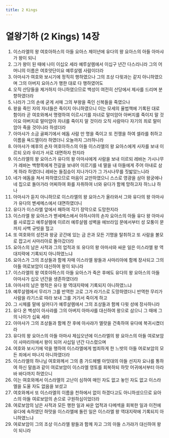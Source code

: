 ```yaml
---
title: 2 Kings
---
```


# 열왕기하 (2 Kings) 14장
1. 이스라엘의 왕 여호아하스의 아들 요아스 제이년에 유다의 왕 요아스의 아들 아마샤가 왕이 되니
1. 그가 왕이 된 때에 나이 이십오 세라 예루살렘에서 이십구 년간 다스리니라 그의 어머니의 이름은 여호앗단이요 예루살렘 사람이더라
1. 아마샤가 여호와 보시기에 정직히 행하였으나 그의 조상 다윗과는 같지 아니하였으며 그의 아버지 요아스가 행한 대로 다 행하였어도
1. 오직 산당들을 제거하지 아니하였으므로 백성이 여전히 산당에서 제사를 드리며 분향하였더라
1. 나라가 그의 손에 굳게 서매 그의 부왕을 죽인 신복들을 죽였으나
1. 왕을 죽인 자의 자녀들은 죽이지 아니하였으니 이는 모세의 율법책에 기록된 대로 함이라 곧 여호와께서 명령하여 이르시기를 자녀로 말미암아 아버지를 죽이지 말 것이요 아버지로 말미암아 자녀를 죽이지 말 것이라 오직 사람마다 자기의 죄로 말미암아 죽을 것이니라 하셨더라
1. 아마샤가 소금 골짜기에서 에돔 사람 만 명을 죽이고 또 전쟁을 하여 셀라를 취하고 이름을 욕드엘이라 하였더니 오늘까지 그러하니라
1. 아마샤가 예후의 손자 여호아하스의 아들 이스라엘의 왕 요아스에게 사자를 보내 이르되 오라 우리가 서로 대면하자 한지라
1. 이스라엘의 왕 요아스가 유다의 왕 아마샤에게 사람을 보내 이르되 레바논 가시나무가 레바논 백향목에게 전갈을 보내어 이르기를 네 딸을 내 아들에게 주어 아내로 삼게 하라 하였더니 레바논 들짐승이 지나가다가 그 가시나무를 짓밟았느니라
1. 네가 에돔을 쳐서 파하였으므로 마음이 교만하였으니 스스로 영광을 삼아 왕궁에나 네 집으로 돌아가라 어찌하여 화를 자취하여 너와 유다가 함께 망하고자 하느냐 하나
1. 아마샤가 듣지 아니하므로 이스라엘의 왕 요아스가 올라와서 그와 유다의 왕 아마샤가 유다의 벧세메스에서 대면하였더니
1. 유다가 이스라엘 앞에서 패하여 각기 장막으로 도망한지라
1. 이스라엘 왕 요아스가 벧세메스에서 아하시야의 손자 요아스의 아들 유다 왕 아마샤를 사로잡고 예루살렘에 이르러 예루살렘 성벽을 에브라임 문에서부터 성 모퉁이 문까지 사백 규빗을 헐고
1. 또 여호와의 성전과 왕궁 곳간에 있는 금 은과 모든 기명을 탈취하고 또 사람을 볼모로 잡고서 사마리아로 돌아갔더라
1. 요아스의 남은 사적과 그의 업적과 또 유다의 왕 아마샤와 싸운 일은 이스라엘 왕 역대지략에 기록되지 아니하였느냐
1. 요아스가 그의 조상들과 함께 자매 이스라엘 왕들과 사마리아에 함께 장사되고 그의 아들 여로보암이 대신하여 왕이 되니라
1. 이스라엘의 왕 여호아하스의 아들 요아스가 죽은 후에도 유다의 왕 요아스의 아들 아마샤가 십오 년간을 생존하였더라
1. 아마샤의 남은 행적은 유다 왕 역대지략에 기록되지 아니하였느냐
1. 예루살렘에서 무리가 그를 반역한 고로 그가 라기스로 도망하였더니 반역한 무리가 사람을 라기스로 따라 보내 그를 거기서 죽이게 하고
1. 그 시체를 말에 실어다가 예루살렘에서 그의 조상들과 함께 다윗 성에 장사하니라
1. 유다 온 백성이 아사랴를 그의 아버지 아마샤를 대신하여 왕으로 삼으니 그 때에 그의 나이가 십육 세라
1. 아마샤가 그의 조상들과 함께 잔 후에 아사랴가 엘랏을 건축하여 유다에 복귀시켰더라
1. 유다의 왕 요아스의 아들 아마샤 제십오년에 이스라엘의 왕 요아스의 아들 여로보암이 사마리아에서 왕이 되어 사십일 년간 다스렸으며
1. 여호와 보시기에 악을 행하여 이스라엘에게 범죄하게 한 느밧의 아들 여로보암의 모든 죄에서 떠나지 아니하였더라
1. 이스라엘의 하나님 여호와께서 그의 종 가드헤벨 아밋대의 아들 선지자 요나를 통하여 하신 말씀과 같이 여로보암이 이스라엘 영토를 회복하되 하맛 어귀에서부터 아라바 바다까지 하였으니
1. 이는 여호와께서 이스라엘의 고난이 심하여 매인 자도 없고 놓인 자도 없고 이스라엘을 도울 자도 없음을 보셨고
1. 여호와께서 또 이스라엘의 이름을 천하에서 없이 하겠다고도 아니하셨으므로 요아스의 아들 여로보암의 손으로 구원하심이었더라
1. 여로보암의 남은 사적과 모든 행한 일과 싸운 업적과 다메섹을 회복한 일과 이전에 유다에 속하였던 하맛을 이스라엘에 돌린 일은 이스라엘 왕 역대지략에 기록되지 아니하였느냐
1. 여로보암이 그의 조상 이스라엘 왕들과 함께 자고 그의 아들 스가랴가 대신하여 왕이 되니라